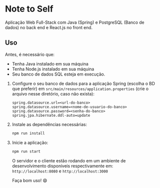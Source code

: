 # Note to Self

Aplicação Web Full-Stack com Java (Spring) e PostgreSQL (Banco de dados) no back end e React.js no front end.







## Uso

Antes, é necessário que:

- Tenha Java instalado em sua máquina
- Tenha Node.js instalado em sua máquina
- Seu banco de dados SQL esteja em execução.



1. Configure o seu banco de dados para a aplicação Spring (escolha o BD que preferir) em `src/main/resources/application.properties` (crie o arquivo nesse diretório, caso não exista):

    ``````
    spring.datasource.url=<url-do-banco>
    spring.datasource.username=<nome-de-usuario-do-banco>
    spring.datasource.password=<senha-do-banco>
    spring.jpa.hibernate.ddl-auto=update
    ``````
    
2. Instale as dependências necessárias:

    ``````bash
    npm run install
    ``````

3. Inicie a aplicação:

    ``````bash
    npm run start
    ``````

    O servidor e o cliente estão rodando em um ambiente de desenvolvimento disponíveis respectivamente em: `http://localhost:8080` e `http://localhost:3000`

    Faça bom uso! :smile:
